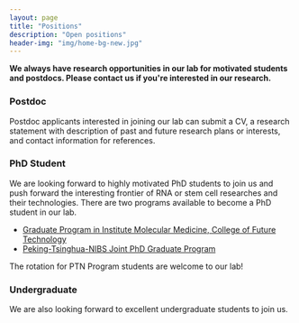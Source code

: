 ```yaml
---
layout: page
title: "Positions"
description: "Open positions"
header-img: "img/home-bg-new.jpg"
---
```


**We always have research opportunities in our lab for motivated students and postdocs. Please contact us if you're interested in our research.**

### Postdoc

Postdoc applicants interested in joining our lab can submit a CV, a research statement with description of past and future research plans or interests, and contact information for references. 

### PhD Student

We are looking forward to highly motivated PhD students to join us and push forward the interesting frontier of RNA or stem cell researches and their technologies. There are two programs available to become a PhD student in our lab.

- [Graduate Program in Institute Molecular Medicine, College of Future Technology](https://www.imm.pku.edu.cn/xwgg/tzgg/128308.htm)
- [Peking-Tsinghua-NIBS Joint PhD Graduate Program](http://www.nibs.ac.cn/newsshow.php?cid=4&sid=14&id=2406)

The rotation for PTN Program students are welcome to our lab!

### Undergraduate

We are also looking forward to excellent undergraduate students to join us.